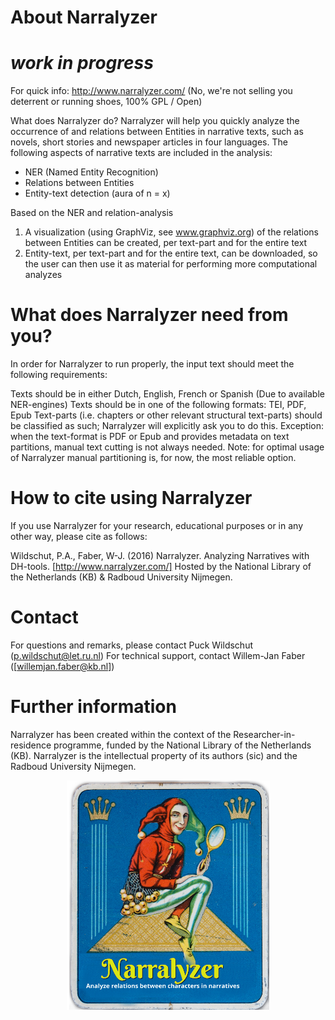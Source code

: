 # About Narralyzer

# *work in progress*

For quick info:
http://www.narralyzer.com/
(No, we're not selling you deterrent or running shoes, 100% GPL / Open)


What does Narralyzer do?
Narralyzer will help you quickly analyze the occurrence of and relations between Entities in narrative texts, such as novels, short stories and newspaper articles in four languages. The following aspects of narrative texts are included in the analysis:

* NER (Named Entity Recognition) 
* Relations between Entities 
* Entity-text detection (aura of n = x)

Based on the NER and relation-analysis 
1. A visualization (using GraphViz, see www.graphviz.org) of the relations between Entities can be created, per text-part and for the entire text
2. Entity-text, per text-part and for the entire text, can be downloaded, so the user can then use it as material for performing more computational analyzes

# What does Narralyzer need from you?
In order for Narralyzer to run properly, the input text should meet the following requirements:

Texts should be in either Dutch, English, French or Spanish (Due to available NER-engines)
Texts should be in one of the following formats: TEI, PDF, Epub
Text-parts (i.e. chapters or other relevant structural text-parts) should be classified as such; Narralyzer will explicitly ask you to do this. 
Exception: when the text-format is PDF or Epub and provides metadata on text partitions, manual text cutting is not always needed. Note: for optimal usage of Narralyzer manual partitioning is, for now, the most reliable option.

# How to cite using Narralyzer
If you use Narralyzer for your research, educational purposes or in any other way, please cite as follows:

Wildschut, P.A., Faber, W-J. (2016) Narralyzer. Analyzing Narratives with DH-tools. [http://www.narralyzer.com/] Hosted by the National Library of the Netherlands (KB) & Radboud University Nijmegen. 

# Contact
For questions and remarks, please contact Puck Wildschut (p.wildschut@let.ru.nl)
For technical support, contact Willem-Jan Faber ([willemjan.faber@kb.nl])

# Further information
Narralyzer has been created within the context of the Researcher-in-residence programme, funded by the National Library of the Netherlands (KB). Narralyzer is the intellectual property of its authors (sic) and the Radboud University Nijmegen. 

<p align="center">
<img src="https://raw.githubusercontent.com/WillemJan/Narralyzer/master/artwork/narralyzer_logo_small.png">
</p>
